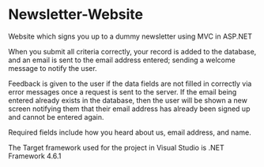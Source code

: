# Newsletter-Website
Website which signs you up to a dummy newsletter using MVC in ASP.NET

When you submit all criteria correctly, your record is added to the database, and an email is sent to the email address entered; sending a welcome message to notify the user.

Feedback is given to the user if the data fields are not filled in correctly via error messages once a request is sent to the server. If the email being entered already exists in the database, then the user will be shown a new screen notifying them that their email address has already been signed up and cannot be entered again.

Required fields include how you heard about us, email address, and name.

The Target framework used for the project in Visual Studio is .NET Framework 4.6.1
